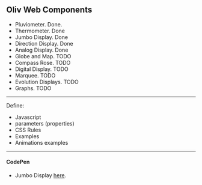 ## Oliv Web Components

- Pluviometer. Done.
- Thermometer. Done
- Jumbo Display. Done
- Direction Display. Done
- Analog Display. Done
- Globe and Map. TODO
- Compass Rose. TODO
- Digital Display. TODO
- Marquee. TODO
- Evolution Displays. TODO
- Graphs. TODO

---

Define:
- Javascript
- parameters (properties)
- CSS Rules
- Examples
- Animations examples

---

#### CodePen
- Jumbo Display [here](https://codepen.io/OlivierLD/pen/VQyVjy).
